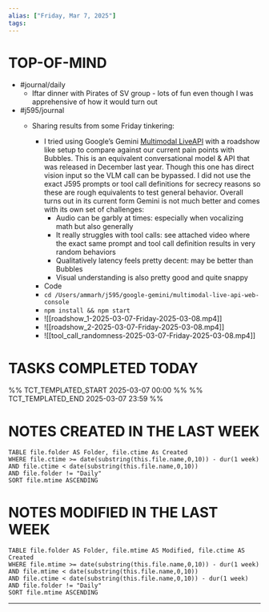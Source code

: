 ```yaml
---
alias: ["Friday, Mar 7, 2025"]
tags: 
---
```

# TOP-OF-MIND
- #journal/daily 
	- Iftar dinner with Pirates of SV group - lots of fun even though I was apprehensive of how it would turn out
- #j595/journal 
	- Sharing results from some Friday tinkering:

		- I tried using Google’s Gemini [Multimodal LiveAPI](https://ai.google.dev/gemini-api/docs/multimodal-live) with a roadshow like setup to compare against our current pain points with Bubbles. This is an equivalent conversational model & API that was released in December last year. Though this one has direct vision input so the VLM call can be bypassed. I did not use the exact J595 prompts or tool call definitions for secrecy reasons so these are rough equivalents to test general behavior. Overall turns out in its current form Gemini is not much better and comes with its own set of challenges:
			- Audio can be garbly at times: especially when vocalizing math but also generally
			- It really struggles with tool calls: see attached video where the exact same prompt and tool call definition results in very random behaviors
			- Qualitatively latency feels pretty decent: may be better than Bubbles
			- Visual understanding is also pretty good and quite snappy
		- Code
		- `cd /Users/ammarh/j595/google-gemini/multimodal-live-api-web-console`
		- `npm install && npm start`
		- ![[roadshow_1-2025-03-07-Friday-2025-03-08.mp4]]
		- ![[roadshow_2-2025-03-07-Friday-2025-03-08.mp4]]
		- ![[tool_call_randomness-2025-03-07-Friday-2025-03-08.mp4]]

# TASKS COMPLETED TODAY
%% TCT_TEMPLATED_START 2025-03-07 00:00 %%
%% TCT_TEMPLATED_END 2025-03-07 23:59 %%



# NOTES CREATED IN THE LAST WEEK
``` dataview
TABLE file.folder AS Folder, file.ctime As Created
WHERE file.ctime >= date(substring(this.file.name,0,10)) - dur(1 week) 
AND file.ctime < date(substring(this.file.name,0,10)) 
AND file.folder != "Daily"
SORT file.mtime ASCENDING
```

# NOTES MODIFIED IN THE LAST WEEK
``` dataview
TABLE file.folder AS Folder, file.mtime AS Modified, file.ctime AS Created
WHERE file.mtime >= date(substring(this.file.name,0,10)) - dur(1 week)
AND file.mtime < date(substring(this.file.name,0,10))
AND file.ctime < date(substring(this.file.name,0,10)) - dur(1 week)
AND file.folder != "Daily"
SORT file.mtime ASCENDING
```
---
